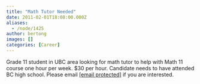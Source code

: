 ```yaml
---
title: "Math Tutor Needed"
date: 2011-02-01T18:08:00.000Z
aliases:
  - /node/1425
author: bertong
images: []
categories: [Career]
---
```


Grade 11 student in UBC area looking for math tutor to help with Math 11 course one hour per week. $30 per hour. Candidate needs to have attended BC high school. Please email [\[email protected\]](/cdn-cgi/l/email-protection) if you are interested.
